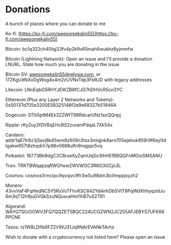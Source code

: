 # Donations
A bunch of places where you can donate to me

Ko-fi: [https://ko-fi.com/awesomekalin55](https://ko-fi.com/awesomekalin55)

Bitcoin: bc1q322ch40lqj33fv4p2k9v65mah6wukhz8yjmmfw

Bitcoin (Lightning Network): Open an issue and I'll provide a donation LNURL. State how much you are donating in the issue

Bitcoin SV: awesomekalin55@relysia.com, or 17ZKgUdNXoDgWog4x4m2zUVNxTdp3FkRJD with legacy addresses

Litecoin: LNnEqbG5RHYJEWZB8fCJG7hDHVcR5cn3YC

Ethereum (Plus any Layer 2 Networks and Tokens): 0x50137d705e3200E58325148f2e9e68327b51946A

Dogecoin: DTb5ptM4Ek32ZWfT98RdcarUNz1ezQQnpj

Ripple: rKy2uy2fDVBqEHcBS2zuramPdqaL7Xk54x

Cardano: addr1q87tr6z3j5avj8k45wm8z609n3tsx3mlqjnk8arn705ejehuk859r9f6ey0dtgakw957t8zhqdrh7p98v0688ulfn9nqgqn5vq

Polkadot: 16773Bb9dgC2C8rueXyZqmUqSo3thHEfBBQQFnMGioSMSANU

Tron: TRKTBWqapzqRWGfww2WVWGC3R6G3GCjo3L

Cosmos: cosmos1rmctpc9qvsjvc9fr3w5u98dm3tclhnppjsyzh2

Monero: 43vvVaF4FqHedNC5Y5RxVoTFhvKSC842Yd4nhDbSVtT8PqWdXhhyqzidJu6m3qT12h9juGVQkSzuNQusueHot1hB7uS2TR1

Algorand: WAYG7SIUOOWV3FQ7QQZET5BQC224UCGZWN2JC255AFJEBYS7UFK66PPCNE

Tezos: tz1W8LDfib6FZ2V9tU31Jq9NArEVANkTArhz


Wish to donate with a cryptocurrency not listed here? Please open an issue
